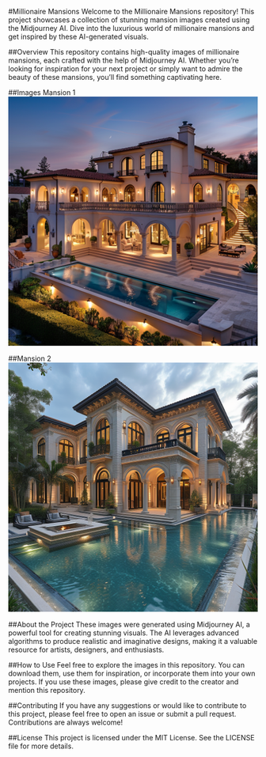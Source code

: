 #Millionaire Mansions
Welcome to the Millionaire Mansions repository! This project showcases a collection of stunning mansion images created using the Midjourney AI. Dive into the luxurious world of millionaire mansions and get inspired by these AI-generated visuals.

##Overview
This repository contains high-quality images of millionaire mansions, each crafted with the help of Midjourney AI. Whether you’re looking for inspiration for your next project or simply want to admire the beauty of these mansions, you’ll find something captivating here.

##Images
Mansion 1
![Millionaire from Midjourney](busterpunc_millionaire_mansion_1.png)

##Mansion 2
![Millionaire from Midjourney](roosevelt777-millionaire-mansion.png)

##About the Project
These images were generated using Midjourney AI, a powerful tool for creating stunning visuals. The AI leverages advanced algorithms to produce realistic and imaginative designs, making it a valuable resource for artists, designers, and enthusiasts.

##How to Use
Feel free to explore the images in this repository. You can download them, use them for inspiration, or incorporate them into your own projects. If you use these images, please give credit to the creator and mention this repository.

##Contributing
If you have any suggestions or would like to contribute to this project, please feel free to open an issue or submit a pull request. Contributions are always welcome!

##License
This project is licensed under the MIT License. See the LICENSE file for more details.

